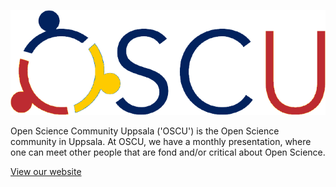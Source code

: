 ![OSCU logo](oscu_logo.png)

Open Science Community Uppsala ('OSCU') is the Open Science community in Uppsala.
At OSCU, we have a monthly presentation,
where one can meet other people that are fond and/or critical about Open Science.

[View our website](https://open-science-community-uppsala.github.io/open_science_community_uppsala/)
